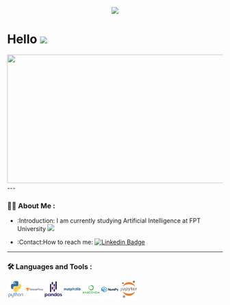 

<!--
**cassanovafleur/cassanovafleur** is a ✨ _special_ ✨ repository because its `README.md` (this file) appears on your GitHub profile.

Here are some ideas to get you started:

- 🔭 I’m currently working on ...
- 🌱 I’m currently learning ...
- 👯 I’m looking to collaborate on ...
- 🤔 I’m looking for help with ...
- 💬 Ask me about ...
- 📫 How to reach me: ...
- 😄 Pronouns: ...
- ⚡ Fun fact: ...
-->
<div id="header" align="center">
  <img src="https://media.giphy.com/media/M9gbBd9nbDrOTu1Mqx/giphy.gif" width="100"/>
</div>

<h1>
  Hello
  <img src="https://media.giphy.com/media/hvRJCLFzcasrR4ia7z/giphy.gif" width="30px"/>
</h1>
<div align="center">
  <img src="https://media.giphy.com/media/dWesBcTLavkZuG35MI/giphy.gif" width="600" height="300"/>
</div>
---

### :woman_technologist: About Me :

- :Introduction: I am currently studying Artificial Intelligence at FPT University <img src="https://media.licdn.com/dms/image/D560BAQEiwK-nCtRsZQ/company-logo_200_200/0/1695107335683/fpt_university_logo?e=2147483647&v=beta&t=ubWG0kOtIRGAqmy0VW3rGWQEzwLNxi0DghsL1ehMlIo" width="30"> 



- :Contact:How to reach me: [![Linkedin Badge](https://img.shields.io/badge/LinkedIn-blue?style=for-the-badge&logo=linkedin&logoColor=white)](https://www.linkedin.com/in/casanovafleur/)

---
### :hammer_and_wrench: Languages and Tools :


<div>
  <img src="https://github.com/devicons/devicon/blob/master/icons/python/python-original-wordmark.svg" title="Python" alt="Python" width="40" height="40"/>
  <img src="https://github.com/devicons/devicon/blob/master/icons/tensorflow/tensorflow-original-wordmark.svg" title="Tensorflow" width="40" height="40"/>
  <img src="https://github.com/devicons/devicon/blob/master/icons/pandas/pandas-original-wordmark.svg" title = "Pandas" width="40" height="40"/>
  <img src="https://github.com/devicons/devicon/blob/master/icons/matplotlib/matplotlib-plain-wordmark.svg" title = "Matplotlib" width="40" height="40"/>
  <img src="https://github.com/devicons/devicon/blob/master/icons/anaconda/anaconda-original-wordmark.svg" title="Anaconda" width="40" height="40"/>
  <img src="https://github.com/devicons/devicon/blob/master/icons/numpy/numpy-original-wordmark.svg" title = "Numpy" width="40" height="40"/>
  <img src="https://github.com/devicons/devicon/blob/master/icons/jupyter/jupyter-original-wordmark.svg" title="Jupyter" width="40" height="40"/>
</div>

